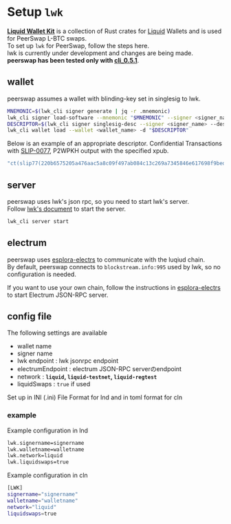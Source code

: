 # Setup `lwk`

**[Liquid Wallet Kit](https://github.com/Blockstream/lwk/tree/master)** is a collection of Rust crates for [Liquid](https://liquid.net) Wallets and is used for PeerSwap L-BTC swaps.  
To set up `lwk` for PeerSwap, follow the steps here.  
lwk is currently under development and changes are being made.  
**peerswap has been tested only with [cli_0.5.1](https://github.com/Blockstream/lwk/releases/tag/cli_0.5.1)**.

## wallet
peerswap assumes a wallet with blinding-key set in singlesig to lwk.

```sh
MNEMONIC=$(lwk_cli signer generate | jq -r .mnemonic)
lwk_cli signer load-software --mnemonic "$MNEMONIC" --signer <signer_name>
DESCRIPTOR=$(lwk_cli signer singlesig-desc --signer <signer_name> --descriptor-blinding-key slip77 --kind wpkh | jq -r .descriptor)
lwk_cli wallet load --wallet <wallet_name> -d "$DESCRIPTOR"
```


Below is an example of an appropriate descriptor.
Confidential Transactions with [SLIP-0077](https://github.com/satoshilabs/slips/blob/master/slip-0077.md), P2WPKH output with the specified xpub.
```sh
"ct(slip77(220b6575205a476aac5a8c09f497ab084c13c269a7345846e617698f9beda171),elwpkh([4cd32cc8/84h/1h/0h]tpubDDbFo41vfUWdQMSjEjYVBNgEamvzpJWWqLspuDvStJyaCXC1EKxGyvABFCbax3k5adihtmWakYokMMWV67rZMjLjSuMnHSxKmZS92gKwbNw/<0;1>/*))"
```

## server
peerswap uses lwk's json rpc, so you need to start lwk's server.  
Follow [lwk's document](https://github.com/Blockstream/lwk) to start the server.

```sh
lwk_cli server start
```

## electrum
peerswap uses [esplora-electrs](https://github.com/Blockstream/electrs) to communicate with the luqiud chain.  
By default, peerswap connects to `blockstream.info:995` used by lwk, so no configuration is needed.

If you want to use your own chain, follow the instructions in [esplora-electrs](https://github.com/Blockstream/electrs) to start Electrum JSON-RPC server.

## config file
The following settings are available
* wallet name
* signer name
* lwk endpoint : lwk jsonrpc endpoint
* electrumEndpoint : electrum JSON-RPC serverのendpoint
* network : **`liquid`, `liquid-testnet`, `liquid-regtest`**
* liquidSwaps : `true` if used

Set up in INI (.ini) File Format for lnd and in toml format for cln

### example
Example configuration in lnd
```sh
lwk.signername=signername
lwk.walletname=walletname
lwk.network=liquid
lwk.liquidswaps=true
```

Example configuration in cln
```sh
[LWK]
signername="signername"
walletname="walletname"
network="liquid"
liquidswaps=true
```